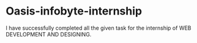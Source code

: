 # Oasis-infobyte-internship
I have successfully completed all the given task for the internship of WEB DEVELOPMENT AND DESIGNING.
